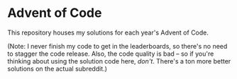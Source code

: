 # Advent of Code

This repository houses my solutions for each year's Advent of Code.

(Note: I never finish my code to get in the leaderboards, so there's no need to stagger the code release. Also, the code quality is bad – so if you're thinking about using the solution code here, _don't_. There's a ton more better solutions on the actual subreddit.)